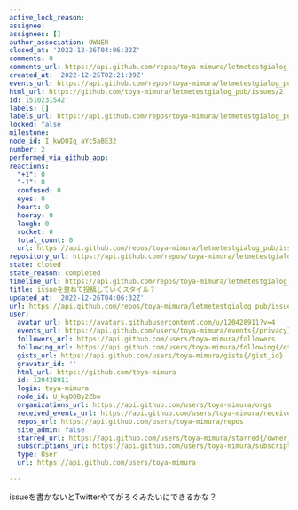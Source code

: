 ```yaml
---
active_lock_reason: 
assignee: 
assignees: []
author_association: OWNER
closed_at: '2022-12-26T04:06:32Z'
comments: 0
comments_url: https://api.github.com/repos/toya-mimura/letmetestgialog_pub/issues/2/comments
created_at: '2022-12-25T02:21:39Z'
events_url: https://api.github.com/repos/toya-mimura/letmetestgialog_pub/issues/2/events
html_url: https://github.com/toya-mimura/letmetestgialog_pub/issues/2
id: 1510231542
labels: []
labels_url: https://api.github.com/repos/toya-mimura/letmetestgialog_pub/issues/2/labels{/name}
locked: false
milestone: 
node_id: I_kwDOIq_aYc5aBE32
number: 2
performed_via_github_app: 
reactions:
  "+1": 0
  "-1": 0
  confused: 0
  eyes: 0
  heart: 0
  hooray: 0
  laugh: 0
  rocket: 0
  total_count: 0
  url: https://api.github.com/repos/toya-mimura/letmetestgialog_pub/issues/2/reactions
repository_url: https://api.github.com/repos/toya-mimura/letmetestgialog_pub
state: closed
state_reason: completed
timeline_url: https://api.github.com/repos/toya-mimura/letmetestgialog_pub/issues/2/timeline
title: issueを重ねて投稿していくスタイル？
updated_at: '2022-12-26T04:06:32Z'
url: https://api.github.com/repos/toya-mimura/letmetestgialog_pub/issues/2
user:
  avatar_url: https://avatars.githubusercontent.com/u/120428911?v=4
  events_url: https://api.github.com/users/toya-mimura/events{/privacy}
  followers_url: https://api.github.com/users/toya-mimura/followers
  following_url: https://api.github.com/users/toya-mimura/following{/other_user}
  gists_url: https://api.github.com/users/toya-mimura/gists{/gist_id}
  gravatar_id: ''
  html_url: https://github.com/toya-mimura
  id: 120428911
  login: toya-mimura
  node_id: U_kgDOBy2Zbw
  organizations_url: https://api.github.com/users/toya-mimura/orgs
  received_events_url: https://api.github.com/users/toya-mimura/received_events
  repos_url: https://api.github.com/users/toya-mimura/repos
  site_admin: false
  starred_url: https://api.github.com/users/toya-mimura/starred{/owner}{/repo}
  subscriptions_url: https://api.github.com/users/toya-mimura/subscriptions
  type: User
  url: https://api.github.com/users/toya-mimura

---
```

issueを書かないとTwitterやてがろぐみたいにできるかな？